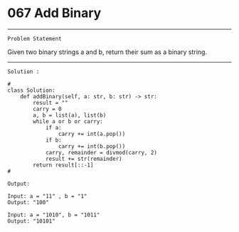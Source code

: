 # 067 Add Binary

* * *
``Problem Statement``
  
<p>
Given two binary strings a and b, return their sum as a binary string.
</p>

***

`Solution :`

```
# 
class Solution:
    def addBinary(self, a: str, b: str) -> str:
        result = ""
        carry = 0
        a, b = list(a), list(b)
        while a or b or carry:
            if a:
                carry += int(a.pop())
            if b:
                carry += int(b.pop())
            carry, remainder = divmod(carry, 2) 
            result += str(remainder)
        return result[::-1]
#
```

`Output:`

```
Input: a = "11" , b = "1"
Output: "100"
```

```
Input: a = "1010", b = "1011"
Output: "10101"
```


